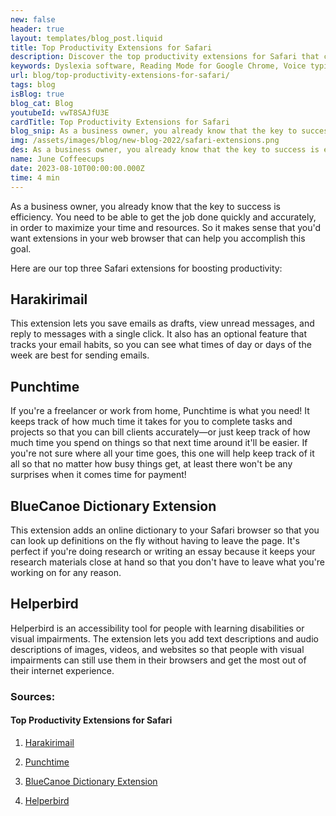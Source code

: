 ```yaml
---
new: false
header: true
layout: templates/blog_post.liquid
title: Top Productivity Extensions for Safari
description: Discover the top productivity extensions for Safari that can help business owners maximize efficiency, save time, and streamline their tasks.
keywords: Dyslexia software, Reading Mode for Google Chrome, Voice typing for Chrome, Text to speech for Chrome, text reader, Immersive Reader, dyslexia fonts, accessibility software, dyslexia software, Helperbird for Edge, Helperbird for Firefox, Helperbird for Chrome, Opendyslexic for Chrome, OpenDyslexic
url: blog/top-productivity-extensions-for-safari/
tags: blog
isBlog: true
blog_cat: Blog
youtubeId: vwT8SAJfU3E
cardTitle: Top Productivity Extensions for Safari
blog_snip: As a business owner, you already know that the key to success is efficiency. You need to be able to get the job done quickly and accurately, in order to maximize your time and resources.
img: /assets/images/blog/new-blog-2022/safari-extensions.png
des: As a business owner, you already know that the key to success is efficiency. You need to be able to get the job done quickly and accurately, in order to maximize your time and resources.
name: June Coffeecups
date: 2023-08-10T00:00:00.000Z
time: 4 min
---
```



As a business owner, you already know that the key to success is efficiency. You need to be able to
get the job done quickly and accurately, in order to maximize your time and resources. So it makes
sense that you'd want extensions in your web browser that can help you accomplish this goal.

Here are our top three Safari extensions for boosting productivity:

## Harakirimail

This extension lets you save emails as drafts, view unread messages, and reply to messages with a
single click. It also has an optional feature that tracks your email habits, so you can see what
times of day or days of the week are best for sending emails.

## Punchtime

If you're a freelancer or work from home, Punchtime is what you need! It keeps track of how much
time it takes for you to complete tasks and projects so that you can bill clients accurately—or just
keep track of how much time you spend on things so that next time around it'll be easier. If you're
not sure where all your time goes, this one will help keep track of it all so that no matter how
busy things get, at least there won't be any surprises when it comes time for payment!

## BlueCanoe Dictionary Extension

This extension adds an online dictionary to your Safari browser so that you can look up definitions
on the fly without having to leave the page. It's perfect if you're doing research or writing an
essay because it keeps your research materials close at hand so that you don't have to leave what
you're working on for any reason.

## Helperbird

Helperbird is an accessibility tool for people with learning disabilities or visual impairments. The
extension lets you add text descriptions and audio descriptions of images, videos, and websites so
that people with visual impairments can still use them in their browsers and get the most out of
their internet experience.

### Sources:

#### Top Productivity Extensions for Safari

1. [Harakirimail](https://harakirimail.com/)

2. [Punchtime](https://www.punchti.me/)

3. [BlueCanoe Dictionary Extension](https://bluecanoelearning.com/blue-canoe-dictionary-extension/)

4. [Helperbird](https://www.helperbird.com)

